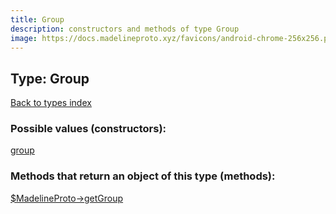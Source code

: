 ```yaml
---
title: Group
description: constructors and methods of type Group
image: https://docs.madelineproto.xyz/favicons/android-chrome-256x256.png
---
```

## Type: Group  
[Back to types index](index.md)



### Possible values (constructors):

[group](../constructors/group.md)  



### Methods that return an object of this type (methods):

[$MadelineProto->getGroup](../methods/getGroup.md)  



